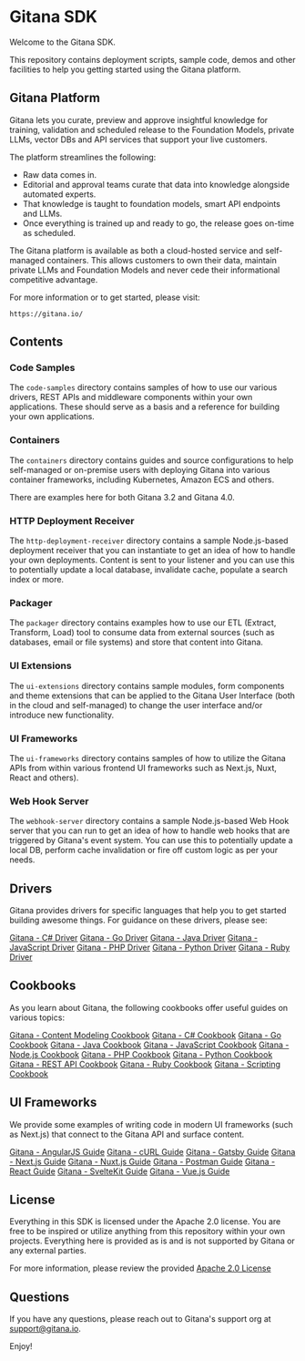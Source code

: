 # Gitana SDK

Welcome to the Gitana SDK.

This repository contains deployment scripts, sample code, demos and other facilities to help you
getting started using the Gitana platform.

## Gitana Platform

Gitana lets you curate, preview and approve insightful knowledge for training, validation and 
scheduled release to the Foundation Models, private LLMs, vector DBs and API services that 
support your live customers.

The platform streamlines the following:

* Raw data comes in.  
* Editorial and approval teams curate that data into knowledge alongside automated experts.
* That knowledge is taught to foundation models, smart API endpoints and LLMs.
* Once everything is trained up and ready to go, the release goes on-time as scheduled.

The Gitana platform is available as both a cloud-hosted service and self-managed containers.  This allows
customers to own their data, maintain private LLMs and Foundation Models and never cede their
informational competitive advantage.

For more information or to get started, please visit:

    https://gitana.io/

## Contents

### Code Samples

The `code-samples` directory contains samples of how to use our various drivers, REST APIs and middleware
components within your own applications.  These should serve as a basis and a reference for building your 
own applications.

### Containers

The `containers` directory contains guides and source configurations to help self-managed or on-premise
users with deploying Gitana into various container frameworks, including Kubernetes, Amazon ECS and others.

There are examples here for both Gitana 3.2 and Gitana 4.0.

### HTTP Deployment Receiver

The `http-deployment-receiver` directory contains a sample Node.js-based deployment receiver that you can
instantiate to get an idea of how to handle your own deployments.  Content is sent to your listener and you
can use this to potentially update a local database, invalidate cache, populate a search index or more.

### Packager

The `packager` directory contains examples how to use our ETL (Extract, Transform, Load) tool to consume
data from external sources (such as databases, email or file systems) and store that content into Gitana.

### UI Extensions

The `ui-extensions` directory contains sample modules, form components and theme extensions that can be 
applied to the Gitana User Interface (both in the cloud and self-managed) to change the user interface 
and/or introduce new functionality.

### UI Frameworks

The `ui-frameworks` directory contains samples of how to utilize the Gitana APIs from within various
frontend UI frameworks such as Next.js, Nuxt, React and others).

### Web Hook Server

The `webhook-server` directory contains a sample Node.js-based Web Hook server that you can run to get
an idea of how to handle web hooks that are triggered by Gitana's event system.  You can use this to
potentially update a local DB, perform cache invalidation or fire off custom logic as per your needs.

## Drivers

Gitana provides drivers for specific languages that help you to get started building awesome things.
For guidance on these drivers, please see:

[Gitana - C# Driver](https://gitana.io/documentation/gitana/4.0/developers/drivers/csharp.html)
[Gitana - Go Driver](https://gitana.io/documentation/gitana/4.0/developers/drivers/go.html)
[Gitana - Java Driver](https://gitana.io/documentation/gitana/4.0/developers/drivers/java.html)
[Gitana - JavaScript Driver](https://gitana.io/documentation/gitana/4.0/developers/drivers/javascript.html)
[Gitana - PHP Driver](https://gitana.io/documentation/gitana/4.0/developers/drivers/php.html)
[Gitana - Python Driver](https://gitana.io/documentation/gitana/4.0/developers/drivers/python.html)
[Gitana - Ruby Driver](https://gitana.io/documentation/gitana/4.0/developers/drivers/ruby.html)

## Cookbooks

As you learn about Gitana, the following cookbooks offer useful guides on various topics:

[Gitana - Content Modeling Cookbook](https://gitana.io/documentation/gitana/4.0/developers/cookbooks/content-modeling.html)
[Gitana - C# Cookbook](https://gitana.io/documentation/gitana/4.0/developers/cookbooks/csharp.html)
[Gitana - Go Cookbook](https://gitana.io/documentation/gitana/4.0/developers/cookbooks/go.html)
[Gitana - Java Cookbook](https://gitana.io/documentation/gitana/4.0/developers/cookbooks/java.html)
[Gitana - JavaScript Cookbook](https://gitana.io/documentation/gitana/4.0/developers/cookbooks/javascript2.html)
[Gitana - Node.js Cookbook](https://gitana.io/documentation/gitana/4.0/developers/cookbooks/nodejs.html)
[Gitana - PHP Cookbook](https://gitana.io/documentation/gitana/4.0/developers/cookbooks/php.html)
[Gitana - Python Cookbook](https://gitana.io/documentation/gitana/4.0/developers/cookbooks/python.html)
[Gitana - REST API Cookbook](https://gitana.io/documentation/gitana/4.0/developers/cookbooks/rest.html)
[Gitana - Ruby Cookbook](https://gitana.io/documentation/gitana/4.0/developers/cookbooks/ruby.html)
[Gitana - Scripting Cookbook](https://gitana.io/documentation/gitana/4.0/developers/cookbooks/scripting.html)

## UI Frameworks

We provide some examples of writing code in modern UI frameworks (such as Next.js) that connect to the Gitana
API and surface content.

[Gitana - AngularJS Guide](https://gitana.io/documentation/gitana/4.0/developers/frameworks/angularjs.html)
[Gitana - cURL Guide](https://gitana.io/documentation/gitana/4.0/developers/frameworks/curl.html)
[Gitana - Gatsby Guide](https://gitana.io/documentation/gitana/4.0/developers/frameworks/gatsbyjs.html)
[Gitana - Next.js Guide](https://gitana.io/documentation/gitana/4.0/developers/frameworks/nextjs.html)
[Gitana - Nuxt.js Guide](https://gitana.io/documentation/gitana/4.0/developers/frameworks/nuxtjs.html)
[Gitana - Postman Guide](https://gitana.io/documentation/gitana/4.0/developers/frameworks/postman.html)
[Gitana - React Guide](https://gitana.io/documentation/gitana/4.0/developers/frameworks/react.html)
[Gitana - SvelteKit Guide](https://gitana.io/documentation/gitana/4.0/developers/frameworks/sveltekit.html)
[Gitana - Vue.js Guide](https://gitana.io/documentation/gitana/4.0/developers/frameworks/vuejs.html)

## License

Everything in this SDK is licensed under the Apache 2.0 license.  You are free to be inspired or utilize
anything from this repository within your own projects.  Everything here is provided as is and is not
supported by Gitana or any external parties.

For more information, please review the provided [Apache 2.0 License](./LICENSE)

## Questions

If you have any questions, please reach out to Gitana's support org at support@gitana.io.

Enjoy!